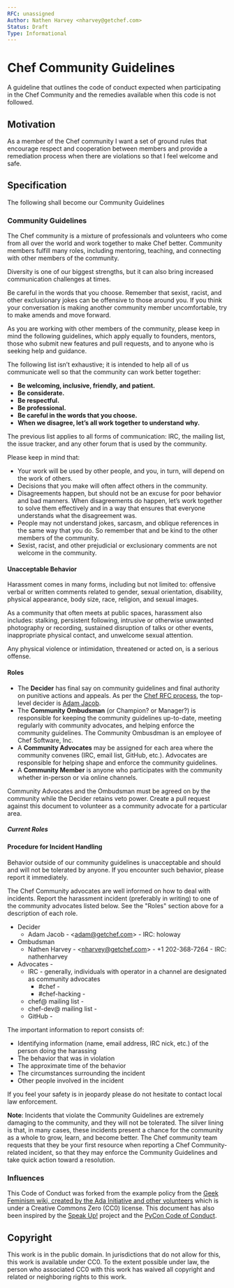 ```yaml
---
RFC: unassigned
Author: Nathen Harvey <nharvey@getchef.com>
Status: Draft
Type: Informational
---
```


# Chef Community Guidelines

A guideline that outlines the code of conduct expected when participating in the Chef Community and the remedies available when this code is not followed.

## Motivation

As a member of the Chef community I want a set of ground rules that encourage respect and cooperation between members and provide a remediation process when there are violations so that I feel welcome and safe.

## Specification

The following shall become our Community Guidelines

### Community Guidelines

The Chef community is a mixture of professionals and volunteers who come from all over the world and work together to make Chef better. Community members fulfill many roles, including mentoring, teaching, and connecting with other members of the community.

Diversity is one of our biggest strengths, but it can also bring increased communication challenges at times.

Be careful in the words that you choose. Remember that sexist, racist, and other exclusionary jokes can be offensive to those around you. If you think your conversation is making another community member uncomfortable, try to make amends and move forward.

As you are working with other members of the community, please keep in mind the following guidelines, which apply equally to founders, mentors, those who submit new features and pull requests, and to anyone who is seeking help and guidance.

The following list isn’t exhaustive; it is intended to help all of us communicate well so that the community can work better together:

* **Be welcoming, inclusive, friendly, and patient.**
* **Be considerate.**
* **Be respectful.**
* **Be professional.**
* **Be careful in the words that you choose.**
* **When we disagree, let’s all work together to understand why.**

The previous list applies to all forms of communication: IRC, the mailing list, the issue tracker, and any other forum that is used by the community.

Please keep in mind that:

* Your work will be used by other people, and you, in turn, will depend on the work of others.
* Decisions that you make will often affect others in the community.
* Disagreements happen, but should not be an excuse for poor behavior and bad manners. When disagreements do happen, let’s work together to solve them effectively and in a way that ensures that everyone understands what the disagreement was.
* People may not understand jokes, sarcasm, and oblique references in the same way that you do. So remember that and be kind to the other members of the community.
* Sexist, racist, and other prejudicial or exclusionary comments are not welcome in the community.

#### Unacceptable Behavior

Harassment comes in many forms, including but not limited to: offensive verbal or written comments related to gender, sexual orientation, disability, physical appearance, body size, race, religion, and sexual images.

As a community that often meets at public spaces, harassment also includes: stalking, persistent following, intrusive or otherwise unwanted photography or recording, sustained disruption of talks or other events, inappropriate physical contact, and unwelcome sexual attention.

Any physical violence or intimidation, threatened or acted on, is a serious offense.

#### Roles

* The **Decider** has final say on community guidelines and final authority on punitive actions and appeals. As per the [Chef RFC process](https://github.com/opscode/chef-rfc/blob/master/rfc000-rfc-process.md), the top-level decider is [Adam Jacob](mailto:adam@getchef.com).
* The **Community Ombudsman** (or Champion? or Manager?) is responsible for keeping the community guidelines up-to-date, meeting regularly with community advocates, and helping enforce the community guidelines.  The Community Ombusdman is an employee of Chef Software, Inc.
* A **Community Advocates** may be assigned for each area where the community convenes (IRC, email list, GitHub, etc.).  Advocates are responsible for helping shape and enforce the community guidelines.
* A **Community Member** is anyone who participates with the community whether in-person or via online channels.

Community Advocates and the Ombudsman must be agreed on by the community while the Decider retains veto power.  Create a pull request against this document to volunteer as a community advocate for a particular area.

##### Current Roles


#### Procedure for Incident Handling

Behavior outside of our community guidelines is unacceptable and should and will not be tolerated by anyone. If you encounter such behavior, please report it immediately.

The Chef Community advocates are well informed on how to deal with incidents. Report the harassment incident (preferably in writing) to one of the community advocates listed below.  See the "Roles" section above for a description of each role.

* Decider
  * Adam Jacob - &lt;[adam@getchef.com](mailto:adam@getchef.com)&gt; - IRC: holoway
* Ombudsman
  * Nathen Harvey - &lt;[nharvey@getchef.com](mailto:nharvey@getchef.com)&gt; - +1 202-368-7264 - IRC: nathenharvey
* Advocates -
  * IRC - generally, individuals with operator in a channel are designated as community advocates
    * \#chef -
    * \#chef-hacking -
  * chef@ mailing list -
  * chef-dev@ mailing list -
  * GitHub -

The important information to report consists of:

* Identifying information (name, email address, IRC nick, etc.) of the person doing the harassing
* The behavior that was in violation
* The approximate time of the behavior
* The circumstances surrounding the incident
* Other people involved in the incident

If you feel your safety is in jeopardy please do not hesitate to contact local law enforcement.

**Note**: Incidents that violate the Community Guidelines are extremely damaging to the community, and they will not be tolerated. The silver lining is that, in many cases, these incidents present a chance for the community as a whole to grow, learn, and become better. The Chef community team requests that they be your first resource when reporting a Chef Community-related incident, so that they may enforce the Community Guidelines and take quick action toward a resolution.

### Influences

This Code of Conduct was forked from the example policy from the [Geek Feminism wiki, created by the Ada Initiative and other volunteers](http://geekfeminism.wikia.com/wiki/Conference_anti-harassment/Policy) which is under a Creative Commons Zero (CC0) license. This document has also been inspired by the [Speak Up!](http://speakup.io/coc.html) project and the [PyCon Code of Conduct](https://github.com/python/pycon-code-of-conduct).

## Copyright

This work is in the public domain. In jurisdictions that do not allow for this, this work is available under CC0. To the extent possible under law, the person who associated CC0 with this work has waived all copyright and related or neighboring rights to this work.
